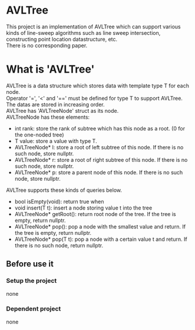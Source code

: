 # AVLTree

This project is an implementation of AVLTree which can support various kinds of line-sweep algorithms such as line sweep intersection, constructing point location datastructure, etc.  
There is no corresponding paper.

# What is 'AVLTree'

AVLTree is a data structure which stores data with template type T for each node.  
Operator '=', '<' and '==' must be defined for type T to support AVLTree.  
The datas are stored in increasing order.  
AVLTree has 'AVLTreeNode<T>' struct as its node.  
AVLTreeNode has these elements:
- int rank: store the rank of subtree which has this node as a root. (0 for the one-noded tree)
- T value: store a value with type T.
- AVLTreeNode* l: store a root of left subtree of this node. If there is no such node, store nullptr.
- AVLTreeNode* r: store a root of right subtree of this node. If there is no such node, store nullptr.
- AVLTreeNode* p: store a parent node of this node. If there is no such node, store nullptr.

AVLTree supports these kinds of queries below.
- bool isEmpty(void): return true when 
- void insert(T t): insert a node storing value t into the tree
- AVLTreeNode<T>* getRoot(): return root node of the tree. If the tree is empty, return nullptr.
- AVLTreeNode<T>* pop(): pop a node with the smallest value and return. If the tree is empty, return nullptr.
- AVLTreeNode<T>* pop(T t): pop a node with a certain value t and return. If there is no such node, return nullptr.

## Before use it 
### Setup the project
none
### Dependent project
none
